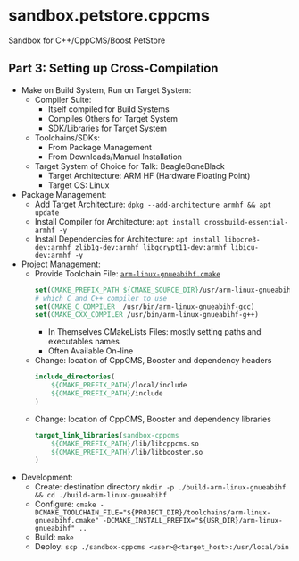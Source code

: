 # sandbox.petstore.cppcms

Sandbox for C++/CppCMS/Boost PetStore

## Part 3: Setting up Cross-Compilation

- Make on Build System, Run on Target System:
    - Compiler Suite:
        - Itself compiled for Build Systems
        - Compiles Others for Target System
        - SDK/Libraries for Target System
    - Toolchains/SDKs:
        - From Package Management
        - From Downloads/Manual Installation
    - Target System of Choice for Talk: BeagleBoneBlack
        - Target Architecture: ARM HF (Hardware Floating Point)
        - Target OS: Linux
- Package Management:
    - Add Target Architecture: `dpkg --add-architecture armhf && apt update`
    - Install Compiler for Architecture: `apt install crossbuild-essential-armhf -y`
    - Install Dependencies for Architecture: `apt install libpcre3-dev:armhf zlib1g-dev:armhf libgcrypt11-dev:armhf libicu-dev:armhf -y`
- Project Management:
    - Provide Toolchain File: [`arm-linux-gnueabihf.cmake`](../../toolchains/arm-linux-gnueabihf.cmake)
        ```cmake
        set(CMAKE_PREFIX_PATH ${CMAKE_SOURCE_DIR}/usr/arm-linux-gnueabihf)        
        # which C and C++ compiler to use
        set(CMAKE_C_COMPILER  /usr/bin/arm-linux-gnueabihf-gcc)
        set(CMAKE_CXX_COMPILER /usr/bin/arm-linux-gnueabihf-g++)
        ```
        - In Themselves CMakeLists Files: mostly setting paths and executables names
        - Often Available On-line
    - Change: location of CppCMS, Booster and dependency headers
        ```cmake
        include_directories(
            ${CMAKE_PREFIX_PATH}/local/include
            ${CMAKE_PREFIX_PATH}/include
        )
        ```
    - Change: location of CppCMS, Booster and dependency libraries
        ```cmake
        target_link_libraries(sandbox-cppcms
            ${CMAKE_PREFIX_PATH}/lib/libcppcms.so
            ${CMAKE_PREFIX_PATH}/lib/libbooster.so
        )
        ```
- Development:
    - Create: destination directory `mkdir -p ./build-arm-linux-gnueabihf && cd ./build-arm-linux-gnueabihf`
    - Configure: `cmake -DCMAKE_TOOLCHAIN_FILE="${PROJECT_DIR}/toolchains/arm-linux-gnueabihf.cmake" -DCMAKE_INSTALL_PREFIX="${USR_DIR}/arm-linux-gnueabihf" ..`
    - Build: `make`
    - Deploy: `scp ./sandbox-cppcms <user>@<target_host>:/usr/local/bin`
